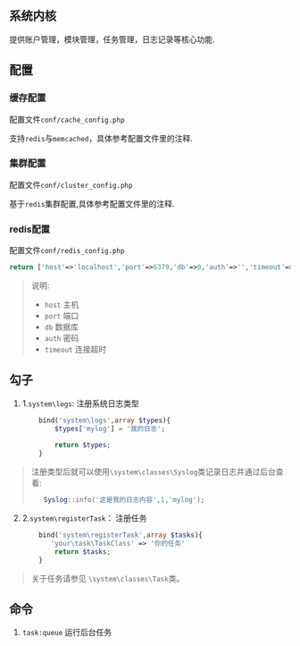 ## 系统内核

提供账户管理，模块管理，任务管理，日志记录等核心功能.

## 配置

### 缓存配置

配置文件`conf/cache_config.php`

支持`redis`与`memcached`，具体参考配置文件里的注释.

### 集群配置

配置文件`conf/cluster_config.php`

基于`redis`集群配置,具体参考配置文件里的注释.

### redis配置

配置文件`conf/redis_config.php`

```php
return ['host'=>'localhost','port'=>6379,'db'=>0,'auth'=>'','timeout'=>5];
```

> 说明:
>
> * `host` 主机
> * `port` 端口
> * `db` 数据库
> * `auth` 密码
> * `timeout` 连接超时

## 勾子

1. 1.`system\logs`: 注册系统日志类型
    ```php
        bind('system\logs',array $types){
            $types['mylog'] = '我的日志';
            
            return $types;
        }
    ```
> 注册类型后就可以使用`\system\classes\Syslog`类记录日志并通过后台查看:
> ```php
>    Syslog::info('这是我的日志内容',1,'mylog');
> ```

2. 2.`system\registerTask`： 注册任务
    ```php
        bind('system\registerTask',array $tasks){
           'your\task\TaskClass' => '你的任务'
            return $tasks;
        }
    ``` 
> 关于任务请参见 `\system\classes\Task`类。

## 命令

1. `task:queue` 运行后台任务
